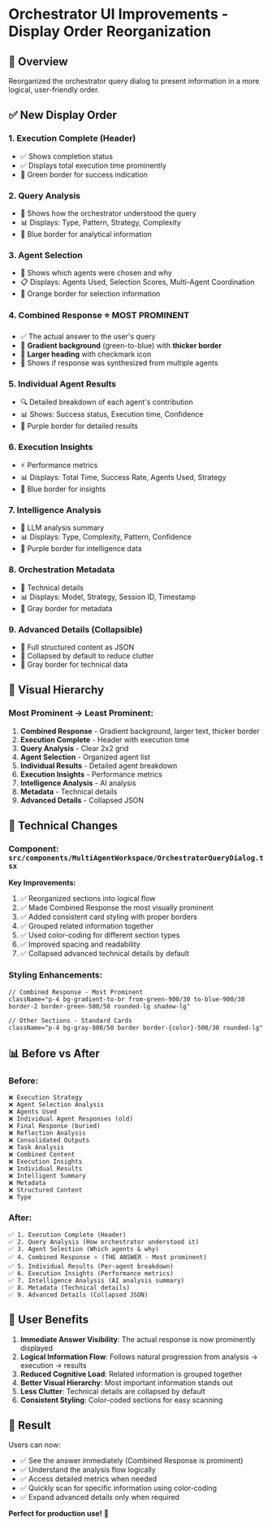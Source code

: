 # Orchestrator UI Improvements - Display Order Reorganization

## 🎯 Overview
Reorganized the orchestrator query dialog to present information in a more logical, user-friendly order.

## ✅ New Display Order

### **1. Execution Complete** (Header)
- ✅ Shows completion status
- ✅ Displays total execution time prominently
- 🎨 Green border for success indication

### **2. Query Analysis** 
- 🧠 Shows how the orchestrator understood the query
- 📊 Displays: Type, Pattern, Strategy, Complexity
- 🎨 Blue border for analytical information

### **3. Agent Selection**
- 🎯 Shows which agents were chosen and why
- 📋 Displays: Agents Used, Selection Scores, Multi-Agent Coordination
- 🎨 Orange border for selection information

### **4. Combined Response** ⭐ **MOST PROMINENT**
- ✅ The actual answer to the user's query
- 🎨 **Gradient background** (green-to-blue) with **thicker border**
- 🎨 **Larger heading** with checkmark icon
- 📝 Shows if response was synthesized from multiple agents

### **5. Individual Agent Results**
- 🔍 Detailed breakdown of each agent's contribution
- 📊 Shows: Success status, Execution time, Confidence
- 🎨 Purple border for detailed results

### **6. Execution Insights**
- ⚡ Performance metrics
- 📊 Displays: Total Time, Success Rate, Agents Used, Strategy
- 🎨 Blue border for insights

### **7. Intelligence Analysis**
- 🧠 LLM analysis summary
- 📊 Displays: Type, Complexity, Pattern, Confidence
- 🎨 Purple border for intelligence data

### **8. Orchestration Metadata**
- 🔧 Technical details
- 📊 Displays: Model, Strategy, Session ID, Timestamp
- 🎨 Gray border for metadata

### **9. Advanced Details** (Collapsible)
- 📄 Full structured content as JSON
- 🔽 Collapsed by default to reduce clutter
- 🎨 Gray border for technical data

## 🎨 Visual Hierarchy

### Most Prominent → Least Prominent:
1. **Combined Response** - Gradient background, larger text, thicker border
2. **Execution Complete** - Header with execution time
3. **Query Analysis** - Clear 2x2 grid
4. **Agent Selection** - Organized agent list
5. **Individual Results** - Detailed agent breakdown
6. **Execution Insights** - Performance metrics
7. **Intelligence Analysis** - AI analysis
8. **Metadata** - Technical details
9. **Advanced Details** - Collapsed JSON

## 🔧 Technical Changes

### Component: `src/components/MultiAgentWorkspace/OrchestratorQueryDialog.tsx`

**Key Improvements:**
1. ✅ Reorganized sections into logical flow
2. ✅ Made Combined Response the most visually prominent
3. ✅ Added consistent card styling with proper borders
4. ✅ Grouped related information together
5. ✅ Used color-coding for different section types
6. ✅ Improved spacing and readability
7. ✅ Collapsed advanced technical details by default

### Styling Enhancements:
```tsx
// Combined Response - Most Prominent
className="p-4 bg-gradient-to-br from-green-900/30 to-blue-900/30 border-2 border-green-500/50 rounded-lg shadow-lg"

// Other Sections - Standard Cards
className="p-4 bg-gray-800/50 border border-{color}-500/30 rounded-lg"
```

## 📊 Before vs After

### Before:
```
❌ Execution Strategy
❌ Agent Selection Analysis
❌ Agents Used
❌ Individual Agent Responses (old)
❌ Final Response (buried)
❌ Reflection Analysis
❌ Consolidated Outputs
❌ Task Analysis
❌ Combined Content
❌ Execution Insights
❌ Individual Results
❌ Intelligent Summary
❌ Metadata
❌ Structured Content
❌ Type
```

### After:
```
✅ 1. Execution Complete (Header)
✅ 2. Query Analysis (How orchestrator understood it)
✅ 3. Agent Selection (Which agents & why)
✅ 4. Combined Response ⭐ (THE ANSWER - Most prominent)
✅ 5. Individual Results (Per-agent breakdown)
✅ 6. Execution Insights (Performance metrics)
✅ 7. Intelligence Analysis (AI analysis summary)
✅ 8. Metadata (Technical details)
✅ 9. Advanced Details (Collapsed JSON)
```

## 🎯 User Benefits

1. **Immediate Answer Visibility**: The actual response is now prominently displayed
2. **Logical Information Flow**: Follows natural progression from analysis → execution → results
3. **Reduced Cognitive Load**: Related information is grouped together
4. **Better Visual Hierarchy**: Most important information stands out
5. **Less Clutter**: Technical details are collapsed by default
6. **Consistent Styling**: Color-coded sections for easy scanning

## 🚀 Result

Users can now:
- ✅ See the answer immediately (Combined Response is prominent)
- ✅ Understand the analysis flow logically
- ✅ Access detailed metrics when needed
- ✅ Quickly scan for specific information using color-coding
- ✅ Expand advanced details only when required

**Perfect for production use!** 🎉

